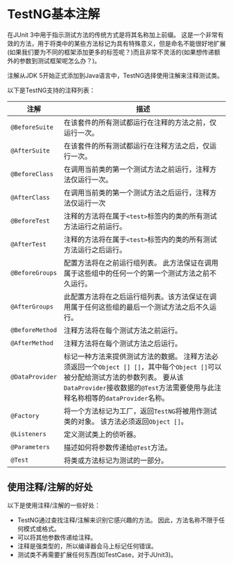 # TestNG基本注解

在JUnit 3中用于指示测试方法的传统方式是将其名称加上前缀。 这是一个非常有效的方法，用于将类中的某些方法标记为具有特殊意义，但是命名不能很好地扩展(如果我们要为不同的框架添加更多的标签呢？)而且非常不灵活的(如果想传递额外的参数到测试框架呢怎么办？)。

注解从JDK 5开始正式添加到Java语言中，TestNG选择使用注解来注释测试类。

以下是TestNG支持的注释列表：

| 注解              | 描述                                       |
| --------------- | ---------------------------------------- |
| `@BeforeSuite`  | 在该套件的所有测试都运行在注释的方法之前，仅运行一次。              |
| `@AfterSuite`   | 在该套件的所有测试都运行在注释方法之后，仅运行一次。               |
| `@BeforeClass`  | 在调用当前类的第一个测试方法之前运行，注释方法仅运行一次。            |
| `@AfterClass`   | 在调用当前类的第一个测试方法之后运行，注释方法仅运行一次             |
| `@BeforeTest`   | 注释的方法将在属于`<test>`标签内的类的所有测试方法运行之前运行。     |
| `@AfterTest`    | 注释的方法将在属于`<test>`标签内的类的所有测试方法运行之后运行。     |
| `@BeforeGroups` | 配置方法将在之前运行组列表。 此方法保证在调用属于这些组中的任何一个的第一个测试方法之前不久运行。 |
| `@AfterGroups`  | 此配置方法将在之后运行组列表。该方法保证在调用属于任何这些组的最后一个测试方法之后不久运行。 |
| `@BeforeMethod` | 注释方法将在每个测试方法之前运行。                        |
| `@AfterMethod`  | 注释方法将在每个测试方法之后运行。                        |
| `@DataProvider` | 标记一种方法来提供测试方法的数据。 注释方法必须返回一个`Object [] []`，其中每个`Object []`可以被分配给测试方法的参数列表。 要从该`DataProvider`接收数据的`@Test`方法需要使用与此注释名称相等的`dataProvider`名称。 |
| `@Factory`      | 将一个方法标记为工厂，返回`TestNG`将被用作测试类的对象。 该方法必须返回`Object []`。 |
| `@Listeners`    | 定义测试类上的侦听器。                              |
| `@Parameters`   | 描述如何将参数传递给`@Test`方法。                     |
| `@Test`         | 将类或方法标记为测试的一部分。                          |

## 使用注释/注解的好处

以下是使用注释/注解的一些好处：

- TestNG通过查找注释/注解来识别它感兴趣的方法。 因此，方法名称不限于任何模式或格式。
- 可以将其他参数传递给注释。
- 注释是强类型的，所以编译器会马上标记任何错误。
- 测试类不再需要扩展任何东西(如TestCase，对于JUnit3)。